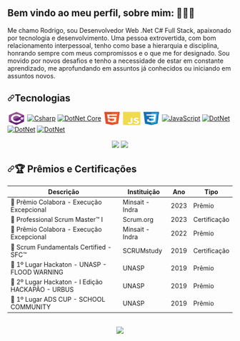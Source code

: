 ## Bem vindo ao meu perfil, sobre mim: 🧑🏽‍💻

Me chamo Rodrigo, sou Desenvolvedor Web .Net C# Full Stack, apaixonado por tecnologia e desenvolvimento. Uma pessoa extrovertida, com bom relacionamento interpessoal, tenho como base a hierarquia e disciplina, honrando sempre com meus compromissos e o que me for designado. Sou movido por novos desafios e tenho a necessidade de estar em constante aprendizado, me aprofundando em assuntos já conhecidos ou iniciando em assuntos novos.

<h2 dir="auto"><a id="user-content--minhas-tecnologias" class="anchor" aria-hidden="true" href="#-minhas-tecnologias"><svg class="octicon octicon-link" viewBox="0 0 16 16" version="1.1" width="16" height="16" aria-hidden="true"><path fill-rule="evenodd" d="M7.775 3.275a.75.75 0 001.06 1.06l1.25-1.25a2 2 0 112.83 2.83l-2.5 2.5a2 2 0 01-2.83 0 .75.75 0 00-1.06 1.06 3.5 3.5 0 004.95 0l2.5-2.5a3.5 3.5 0 00-4.95-4.95l-1.25 1.25zm-4.69 9.64a2 2 0 010-2.83l2.5-2.5a2 2 0 012.83 0 .75.75 0 001.06-1.06 3.5 3.5 0 00-4.95 0l-2.5 2.5a3.5 3.5 0 004.95 4.95l1.25-1.25a.75.75 0 00-1.06-1.06l-1.25 1.25a2 2 0 01-2.83 0z"></path></svg></a>Tecnologias</h2>
<div dir="auto">
  <a target="_blank" rel="noopener noreferrer nofollow" href="https://raw.githubusercontent.com/devicons/devicon/master/icons/csharp/csharp-original.svg"><img align="center" alt="Csharp" height="30" width="40" src="https://raw.githubusercontent.com/devicons/devicon/master/icons/csharp/csharp-original.svg" style="max-width: 100%;"></a>  
  <a target="_blank" rel="noopener noreferrer nofollow" href="https://play-lh.googleusercontent.com/Gs6kFTfe9wy0kp3RvMMhCEejwohHaVUEaY9mda3aweBM9S6BLjLo7Nu4uTNNDN9gPfk"><img align="center" alt="Csharp" height="30" width="55" src="https://neki-it.com.br/wp-content/uploads/2023/01/net.png" style="max-width: 100%;"></a>
  <a target="_blank" rel="noopener noreferrer nofollow" href="https://camo.githubusercontent.com/2f1508606a38136580ebde098ddf581996b38aa2c554be84d9f0fb680c2bdff1/68747470733a2f2f63646e2e6a7364656c6976722e6e65742f67682f64657669636f6e732f64657669636f6e2f69636f6e732f646f746e6574636f72652f646f746e6574636f72652d6f726967696e616c2e737667"><img align="center" alt="DotNet Core" height="30" width="40" src="https://cdn.jsdelivr.net/gh/devicons/devicon/icons/dotnetcore/dotnetcore-original.svg" data-canonical-src="https://cdn.jsdelivr.net/gh/devicons/devicon/icons/dotnetcore/dotnetcore-original.svg" style="max-width: 100%;"></a>
  <a target="_blank" rel="noopener noreferrer nofollow" href="https://raw.githubusercontent.com/devicons/devicon/master/icons/html5/html5-original.svg"><img align="center" alt="HTML" height="30" width="40" src="https://raw.githubusercontent.com/devicons/devicon/master/icons/html5/html5-original.svg" style="max-width: 100%;"></a>
  <a target="_blank" rel="noopener noreferrer nofollow" href="https://raw.githubusercontent.com/devicons/devicon/master/icons/javascript/javascript-plain.svg"><img align="center" alt="JavaScript"   height="30" width="40" src="https://raw.githubusercontent.com/devicons/devicon/master/icons/javascript/javascript-plain.svg" style="max-width: 100%;"></a>
  <a target="_blank" rel="noopener noreferrer nofollow" href="https://raw.githubusercontent.com/devicons/devicon/master/icons/css3/css3-original.svg"><img align="center" alt="CSS" height="30" width="40" src="https://raw.githubusercontent.com/devicons/devicon/master/icons/css3/css3-original.svg" style="max-width: 100%;"></a>  
  <a target="_blank" rel="noopener noreferrer nofollow" href="https://camo.githubusercontent.com/33377b0d016b02736d9ef409e74be77bce2e6ed2397bf0e505c0792e49f3c6b3/68747470733a2f2f63646e2e6a7364656c6976722e6e65742f67682f64657669636f6e732f64657669636f6e2f69636f6e732f626f6f7473747261702f626f6f7473747261702d706c61696e2d776f72646d61726b2e737667"><img align="center" alt="JavaScript" height="30" width="40" src="https://cdn.jsdelivr.net/gh/devicons/devicon/icons/bootstrap/bootstrap-plain-wordmark.svg" data-canonical-src="https://cdn.jsdelivr.net/gh/devicons/devicon/icons/bootstrap/bootstrap-plain-wordmark.svg" style="max-width: 100%;"></a>  
<a target="_blank" rel="noopener noreferrer nofollow" href="https://camo.githubusercontent.com/d068121fa2b82b225f4ff0712ed7689a504eadf93391482f5806d3590ef3da89/68747470733a2f2f63646e2e6a7364656c6976722e6e65742f67682f64657669636f6e732f64657669636f6e2f69636f6e732f646f742d6e65742f646f742d6e65742d6f726967696e616c2d776f72646d61726b2e737667"><img align="center" alt="DotNet" height="30" width="40" src="https://angular.io/assets/images/logos/angularjs/AngularJS-Shield.svg" data-canonical-src="https://angular.io/assets/images/logos/angularjs/AngularJS-Shield.svg" style="max-width: 100%;"></a>
<a target="_blank" rel="noopener noreferrer nofollow" href="https://git-scm.com/images/logos/downloads/Git-Icon-1788C.png"><img align="center" alt="DotNet" height="30" width="40" src="https://git-scm.com/images/logos/downloads/Git-Icon-1788C.png" data-canonical-src="https://git-scm.com/images/logos/downloads/Git-Icon-1788C.png" style="max-width: 100%;"></a>
<a target="_blank" rel="noopener noreferrer nofollow" href="https://cdn-icons-png.flaticon.com/512/25/25231.png"><img align="center" alt="DotNet" height="30" width="40" src="https://cdn-icons-png.flaticon.com/512/25/25231.png" data-canonical-src="https://cdn-icons-png.flaticon.com/512/25/25231.png" style="max-width: 100%;"></a>  
  
</div>

<br>

<!-- GITHUB STATUS -->
<div align="center">
  <img height="180em" src="https://github-readme-stats.vercel.app/api?username=asprodrigosouza&show_icons=true&theme=dark&include_all_commits=true&count_private=true"/>
  <img height="180em" src="https://github-readme-stats.vercel.app/api/top-langs/?username=asprodrigosouza&layout=compact&langs_count=7&theme=dark"/>

  <!-- TEMAS: dark, radical, merko, gruvbox, tokyonight, onedark, cobalt, synthwave, highcontrast, dracula -->
</div>

<!-- PRÊMIOS E CERTIFICAÇÕES -->
<h2 dir="auto"><a id="user-content--prêmios-cursos-e-certificações" class="anchor" aria-hidden="true" href="#-prêmios-cursos-e-certificações"><svg class="octicon octicon-link" viewBox="0 0 16 16" version="1.1" width="16" height="16" aria-hidden="true"><path fill-rule="evenodd" d="M7.775 3.275a.75.75 0 001.06 1.06l1.25-1.25a2 2 0 112.83 2.83l-2.5 2.5a2 2 0 01-2.83 0 .75.75 0 00-1.06 1.06 3.5 3.5 0 004.95 0l2.5-2.5a3.5 3.5 0 00-4.95-4.95l-1.25 1.25zm-4.69 9.64a2 2 0 010-2.83l2.5-2.5a2 2 0 012.83 0 .75.75 0 001.06-1.06 3.5 3.5 0 00-4.95 0l-2.5 2.5a3.5 3.5 0 004.95 4.95l1.25-1.25a.75.75 0 00-1.06-1.06l-1.25 1.25a2 2 0 01-2.83 0z"></path></svg></a><g-emoji class="g-emoji" alias="trophy" fallback-src="https://github.githubassets.com/images/icons/emoji/unicode/1f3c6.png">🏆</g-emoji> Prêmios e Certificações</h2>
<table>
<thead>
<tr>
<th>Descrição</th>
<th>Instituição</th>
<th>Ano</th>
<th>Tipo</th>
</tr>
</thead>
<tbody>
<tr>
<td><g-emoji class="g-emoji" alias="medal_sports" fallback-src="https://github.githubassets.com/images/icons/emoji/unicode/1f3c5.png">🏅</g-emoji> Prêmio Colabora - Execução Excepcional</td>
<td>Minsait - Indra</td>
<td>2023</td>
<td>Prêmio</td>
</tr>
<tr>
<td><g-emoji class="g-emoji" alias="medal_sports" fallback-src="https://github.githubassets.com/images/icons/emoji/unicode/1f3c5.png">🏅</g-emoji> Professional Scrum Master™ I</td>
<td>Scrum.org</td>
<td>2023</td>
<td>Certificação</td>
</tr>
<tr>
<td><g-emoji class="g-emoji" alias="medal_sports" fallback-src="https://github.githubassets.com/images/icons/emoji/unicode/1f3c5.png">🏅</g-emoji> Prêmio Colabora - Execução Excepcional</td>
<td>Minsait - Indra</td>
<td>2022</td>
<td>Prêmio</td>
</tr>
<tr>
<td><g-emoji class="g-emoji" alias="medal_sports" fallback-src="https://github.githubassets.com/images/icons/emoji/unicode/1f3c5.png">🏅</g-emoji> Scrum Fundamentals Certified - SFC™</td>
<td>SCRUMstudy</td>
<td>2019</td>
<td>Certificação</td>
</tr>
<tr>
<td><g-emoji class="g-emoji" alias="medal_sports" fallback-src="https://github.githubassets.com/images/icons/emoji/unicode/1f3c5.png">🏅</g-emoji> 1º Lugar Hackaton - UNASP - FLOOD WARNING</td>
<td>UNASP</td>
<td>2019</td>
<td>Prêmio</td>
</tr>
<tr>
<td><g-emoji class="g-emoji" alias="medal_sports" fallback-src="https://github.githubassets.com/images/icons/emoji/unicode/1f3c5.png">🏅</g-emoji> 2º Lugar Hackaton - I Edição HACKAPÃO - URBUS</td>
<td>UNASP</td>
<td>2019</td>
<td>Prêmio</td>
</tr>
<tr>
<td><g-emoji class="g-emoji" alias="medal_sports" fallback-src="https://github.githubassets.com/images/icons/emoji/unicode/1f3c5.png">🏅</g-emoji> 1º Lugar ADS CUP - SCHOOL COMMUNITY</td>
<td>UNASP</td>
<td>2019</td>
<td>Prêmio</td>
</tr>
</tbody>
</table>

</br>
<!-- REDES SOCIAIS -->
<div align="center">  
 <!-- <a href="https://instagram.com/asprodrigosouza" target="_blank"><img src="https://img.shields.io/badge/-Instagram-%23E4405F?style=for-the-badge&logo=instagram&logoColor=white" target="_blank"></a>-->
  <a href="https://www.linkedin.com/in/asprodrigosouza/" target="_blank"><img src="https://img.shields.io/badge/-LinkedIn-%230077B5?style=for-the-badge&logo=linkedin&logoColor=white" target="_blank"></a>  

  
</br>
</br>
</br>
</br>

</div>
